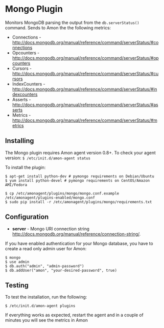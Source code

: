 # Mongo Plugin


Monitors MongoDB parsing the output from the `db.serverStatus()` command. Sends to Amon the the following metrics:  

- Connections - http://docs.mongodb.org/manual/reference/command/serverStatus/#connections
- Opcounters - http://docs.mongodb.org/manual/reference/command/serverStatus/#opcounters
- Cursors - http://docs.mongodb.org/manual/reference/command/serverStatus/#cursors
- IndexCounters - http://docs.mongodb.org/manual/reference/command/serverStatus/#indexcounters
- Asserts - http://docs.mongodb.org/manual/reference/command/serverStatus/#asserts
- Metrics - http://docs.mongodb.org/manual/reference/command/serverStatus/#metrics

## Installing

The Mongo plugin requires Amon agent version 0.8+. To check your agent version: `$ /etc/init.d/amon-agent status`

To install the plugin:

    $ apt-get install python-dev # pymongo requirements on Debian/Ubuntu
    $ yum install python-devel # pymongo requirements on CentOS/Amazon AMI/Fedora
        
    $ cp /etc/amonagent/plugins/mongo/mongo.conf.example /etc/amonagent/plugins-enabled/mongo.conf
    $ sudo pip install -r /etc/amonagent/plugins/mongo/requirements.txt


## Configuration

* **server** - Mongo URI connection string http://docs.mongodb.org/manual/reference/connection-string/.


If you have enabled authentication for your Mongo database, you have to create a read only admin user for Amon:


    $ mongo
    $ use admin
    $ db.auth("admin", "admin-password")
    $ db.addUser("amon", "your-desired-password", true)


## Testing

To test the installation, run the following:


    $ /etc/init.d/amon-agent plugins 
    
    
If everything works as expected, restart the agent and in a couple of minutes you will see the metrics in Amon 
